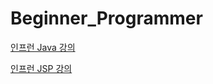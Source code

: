# Beginner_Programmer

[인프런 Java 강의](https://www.inflearn.com/course/실전_java-renew, "인프런 Java 강의")

[인프런 JSP 강의](https://www.inflearn.com/course/실전_jsp-renew, "인프런 JSP 강의")
